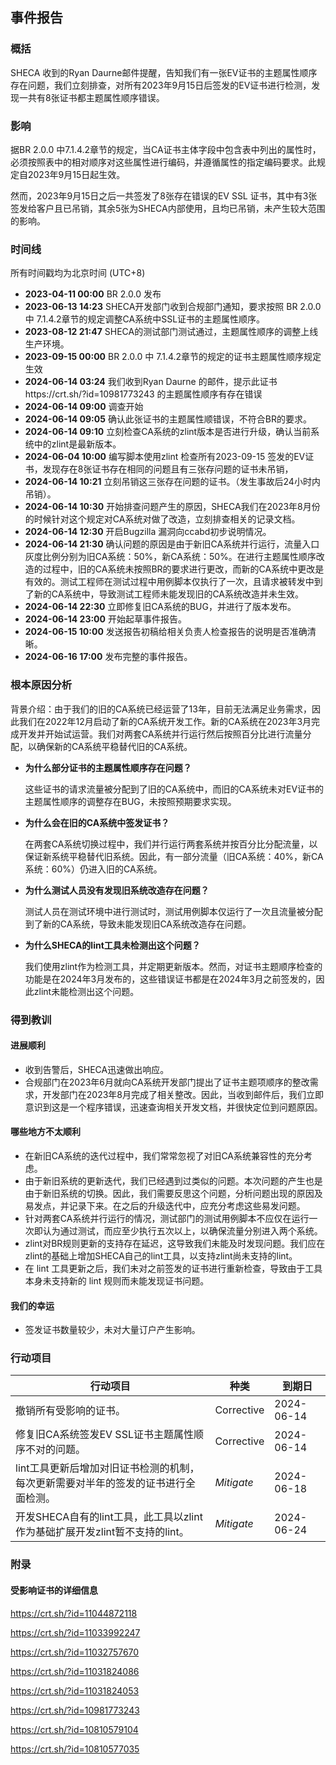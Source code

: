 ## 事件报告

### 概括

SHECA 收到的Ryan Daurne邮件提醒，告知我们有一张EV证书的主题属性顺序存在问题，我们立刻排查，对所有2023年9月15日后签发的EV证书进行检测，发现一共有8张证书都主题属性顺序错误。

### 影响

据BR 2.0.0 中7.1.4.2章节的规定，当CA证书主体字段中包含表中列出的属性时，必须按照表中的相对顺序对这些属性进行编码，并遵循属性的指定编码要求。此规定自2023年9月15日起生效。

然而，2023年9月15日之后一共签发了8张存在错误的EV SSL 证书，其中有3张签发给客户且已吊销，其余5张为SHECA内部使用，且均已吊销，未产生较大范围的影响。

### 时间线

所有时间戳均为北京时间 (UTC+8)

- **2023-04-11 00:00**  BR 2.0.0 发布
- **2023-06-13 14:23**  SHECA开发部门收到合规部门通知，要求按照 BR 2.0.0 中 7.1.4.2章节的规定调整CA系统中SSL证书的主题属性顺序。
- **2023-08-12 21:47**  SHECA的测试部门测试通过，主题属性顺序的调整上线生产环境。
- **2023-09-15 00:00**  BR 2.0.0 中 7.1.4.2章节的规定的证书主题属性顺序规定生效
- **2024-06-14 03:24** 我们收到Ryan Daurne 的邮件，提示此证书https://crt.sh/?id=10981773243 的主题属性顺序有存在错误
- **2024-06-14 09:00** 调查开始
- **2024-06-14 09:05** 确认此张证书的主题属性顺错误，不符合BR的要求。
- **2024-06-14 09:10** 立刻检查CA系统的zlint版本是否进行升级，确认当前系统中的zlint是最新版本。
- **2024-06-04 10:00** 编写脚本使用zlint 检查所有2023-09-15 签发的EV证书，发现存在8张证书存在相同的问题且有三张存问题的证书未吊销，
- **2024-06-14 10:21** 立刻吊销这三张存在问题的证书。（发生事故后24小时内吊销）。
- **2024-06-14 10:30** 开始排查问题产生的原因，SHECA我们在2023年8月份的时候针对这个规定对CA系统对做了改造，立刻排查相关的记录文档。
- **2024-06-14 12:30** 开启Bugzilla 漏洞向ccabd初步说明情况。
- **2024-06-14 21:30** 确认问题的原因是由于新旧CA系统并行运行，流量入口灰度比例分别为旧CA系统：50%，新CA系统：50%。在进行主题属性顺序改造的过程中，旧的CA系统未按照BR的要求进行更改，而新的CA系统中更改是有效的。测试工程师在测试过程中用例脚本仅执行了一次，且请求被转发中到了新的CA系统中，导致测试工程师未能发现旧的CA系统改造并未生效。
- **2024-06-14 22:30** 立即修复旧CA系统的BUG，并进行了版本发布。
- **2024-06-14 23:00** 开始起草事件报告。
- **2024-06-15 10:00** 发送报告初稿给相关负责人检查报告的说明是否准确清晰。
- **2024-06-16 17:00** 发布完整的事件报告。

### 根本原因分析

背景介绍：由于我们的旧的CA系统已经运营了13年，目前无法满足业务需求，因此我们在2022年12月启动了新的CA系统开发工作。新的CA系统在2023年3月完成开发并开始试运营。我们对两套CA系统并行运行然后按照百分比进行流量分配，以确保新的CA系统平稳替代旧的CA系统。

- **为什么部分证书的主题属性顺序存在问题？**

  这些证书的请求流量被分配到了旧的CA系统中，而旧的CA系统未对EV证书的主题属性顺序的调整存在BUG，未按照预期要求实现。

- **为什么会在旧的CA系统中签发证书？**

  在两套CA系统切换过程中，我们并行运行两套系统并按百分比分配流量，以保证新系统平稳替代旧系统。因此，有一部分流量（旧CA系统：40%，新CA系统：60%）仍进入旧的CA系统。

- **为什么测试人员没有发现旧系统改造存在问题？**

  测试人员在测试环境中进行测试时，测试用例脚本仅运行了一次且流量被分配到了新的CA系统，导致未能发现旧CA系统改造存在问题。

- **为什么SHECA的lint工具未检测出这个问题？**

  我们使用zlint作为检测工具，并定期更新版本。然而，对证书主题顺序检查的功能是在2024年3月发布的，这些错误证书都是在2024年3月之前签发的，因此zlint未能检测出这个问题。

  

### 得到教训

#### 进展顺利

- 收到告警后，SHECA迅速做出响应。
- 合规部门在2023年6月就向CA系统开发部门提出了证书主题项顺序的整改需求，开发部门在2023年8月完成了相关整改。因此，当收到邮件后，我们立即意识到这是一个程序错误，迅速查询相关开发文档，并很快定位到问题原因。

#### 哪些地方不太顺利

- 在新旧CA系统的迭代过程中，我们常常忽视了对旧CA系统兼容性的充分考虑。
- 由于新旧系统的更新迭代，我们已经遇到过类似的问题。本次问题的产生也是由于新旧系统的切换。因此，我们需要反思这个问题，分析问题出现的原因及易发点，并记录下来。在之后的升级迭代中，应充分考虑这些易发问题。
- 针对两套CA系统并行运行的情况，测试部门的测试用例脚本不应仅在运行一次即认为通过测试，而应至少执行五次以上，以确保流量分别进入两个系统。
- zlint对BR规则更新的支持存在延迟，这导致我们未能及时发现问题。我们应在zlint的基础上增加SHECA自己的lint工具，以支持zlint尚未支持的lint。
- 在 lint 工具更新之后，我们未对之前签发的证书进行重新检查，导致由于工具本身未支持新的 lint 规则而未能发现证书问题。

#### 我们的幸运

- 签发证书数量较少，未对大量订户产生影响。

### 行动项目

| 行动项目                                                     | 种类       | 到期日     |
| ------------------------------------------------------------ | ---------- | ---------- |
| 撤销所有受影响的证书。                                       | Corrective | 2024-06-14 |
| 修复旧CA系统签发EV SSL证书主题属性顺序不对的问题。           | Corrective | 2024-06-14 |
| lint工具更新后增加对旧证书检测的机制，每次更新需要对半年的签发的证书进行全面检测。 | *Mitigate* | 2024-06-18 |
| 开发SHECA自有的lint工具，此工具以zlint作为基础扩展开发zlint暂不支持的lint。 | *Mitigate* | 2024-06-24 |



### 附录

#### 受影响证书的详细信息

https://crt.sh/?id=11044872118

https://crt.sh/?id=11033992247

https://crt.sh/?id=11032757670

https://crt.sh/?id=11031824086

https://crt.sh/?id=11031824053

https://crt.sh/?id=10981773243

https://crt.sh/?id=10810579104

https://crt.sh/?id=10810577035
